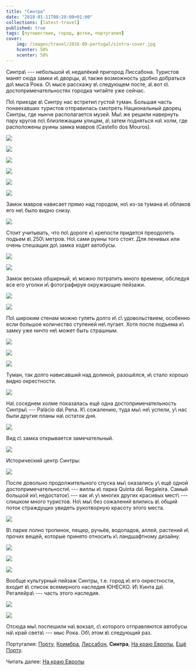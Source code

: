 ```yaml
---
title: "Синтра"
date: "2018-01-11T08:20:00+01:00"
collections: [latest-travel]
published: true
tags: [путешествие, город, фотки, португалия]
cover:
    img: /images/travel/2016-09-portugal/sintra-cover.jpg
    hcenter: 50%
    vcenter: 50%
---
```


Синтра\ --- небольшой и\ недалёкий пригород Лиссабона. Туристов манят
сюда замки и\ дворцы, а\ также возможность удобно добраться до\ мыса
Рока. О\ мысе расскажу в\ следующем посте, а\ вот
о\ достопримечательностях городка читайте уже сейчас.

<!--more-->

По\ приезде в\ Синтру нас встретил густой туман. Большая часть
понаехавших туристов отправилась смотреть Национальный дворец Синтры,
где нынче располагается музей. Мы\ же решили навернуть пару кругов
по\ близлежащим улицам, а\ затем подняться на\ холм, где расположены
руины замка мавров (Castello dos Mouros).

![](/images/travel/2016-09-portugal/sintra-street-1.jpg)

![](/images/travel/2016-09-portugal/sintra-street-2.jpg)

![](/images/travel/2016-09-portugal/sintra-street-3.jpg)

![](/images/travel/2016-09-portugal/sintra-street-4.jpg)

![](/images/travel/2016-09-portugal/sintra-street-5.jpg)

![](/images/travel/2016-09-portugal/sintra-street-6.jpg)

Замок мавров нависает прямо над городом, но\ из-за тумана и\ облаков его
не\ было видно снизу.

![](/images/travel/2016-09-portugal/sintra-castello-mist.jpg)

Стоит учитывать, что по\ дороге к\ крепости придется преодолеть подъем
в\ 250\ метров. Но\ сами руины того стоят. Для ленивых или очень
спешащих до\ замка ходят автобусы.

![](/images/travel/2016-09-portugal/sintra-mouros-1.jpg)

![](/images/travel/2016-09-portugal/sintra-mouros-2.jpg)

Замок весьма обширный, и\ можно потратить много времени, обследуя все
его уголки и\ фотографируя окружающие пейзажи.

![](/images/travel/2016-09-portugal/sintra-mouros-3.jpg)

![](/images/travel/2016-09-portugal/sintra-mouros-4.jpg)

По\ широким стенам можно гулять долго и\ с\ удовольствием, особенно если
большое количество ступеней не\ пугает. Хотя после подъема к\ замку уже
ничто не\ может быть страшным.

![](/images/travel/2016-09-portugal/sintra-mouros-5.jpg)

![](/images/travel/2016-09-portugal/sintra-mouros-6.jpg)

![](/images/travel/2016-09-portugal/sintra-mouros-7.jpg)

Туман, так долго нависавший над долиной, разошёлся, и\ стало хорошо
видно окрестности.

![](/images/travel/2016-09-portugal/sintra-mouros-8.jpg)

На\ соседнем холме показалась ещё одна достопримечательность Синтры\ ---
Palácio da\ Pena. К\ сожалению, туда мы\ не\ успели, у\ нас были другие
планы на\ остаток дня.

![](/images/travel/2016-09-portugal/sintra-palacio-da-pena.jpg)

Вид с\ замка открывается замечательный.

![](/images/travel/2016-09-portugal/sintra-mouros-pano.jpg)

Исторический центр Синтры:

![](/images/travel/2016-09-portugal/sintra-mouros-city-view.jpg)

После довольно продолжительного спуска мы\ оказались у\ ещё одной
достопримечательности\ --- виллы и\ парка Quinta da\ Regaleira. Самый
большой их\ недостаток\ --- как и\ у\ многих других красивых мест\ ---
слишком много туристов. Но\ мы\ без сожалений влились в\ общий поток
страждущих увидеть рукотворную красоту этого места.

![](/images/travel/2016-09-portugal/sintra-quinta-tourists.jpg)

В\ парке полно тропинок, пещер, ручьёв, водопадов, аллей, растений
и\ прочих вещей, которые принято относить к\ ландшафтному дизайну.

![](/images/travel/2016-09-portugal/sintra-quinta-design-1.jpg)

![](/images/travel/2016-09-portugal/sintra-quinta-design-2.jpg)

![](/images/travel/2016-09-portugal/sintra-quinta-design-3.jpg)

Вообще культурный пейзаж Синтры, т.е. город и\ его окрестности, входит
в\ список всемирного наследия ЮНЕСКО. И\ Кинта да\ Регалейра\ --- часть
этого наследия.

![](/images/travel/2016-09-portugal/sintra-quinta-view-1.jpg)

![](/images/travel/2016-09-portugal/sintra-quinta-view-2.jpg)

Отсюда мы\ поспешили на\ вокзал, с\ которого отправляются автобусы
на\ край света\ --- мыс Рока. Об\ этом в\ следующий раз.

Португалия:
[Порту](/post/porto-1/),
[Коимбра](/post/coimbra/),
[Лиссабон](/post/lisbon/),
**Синтра**,
[На краю Европы](/post/europas-edge/),
[Ещё Порту](/post/porto-2/).

Читать далее: [На краю Европы](/post/europas-edge/)

